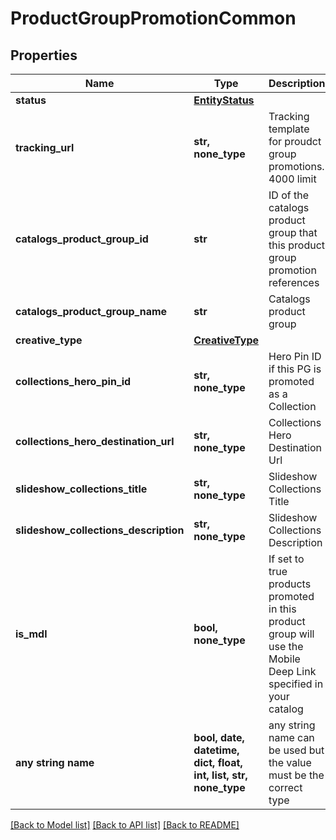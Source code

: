 # ProductGroupPromotionCommon


## Properties
Name | Type | Description | Notes
------------ | ------------- | ------------- | -------------
**status** | [**EntityStatus**](EntityStatus.md) |  | [optional] 
**tracking_url** | **str, none_type** | Tracking template for proudct group promotions. 4000 limit | [optional] 
**catalogs_product_group_id** | **str** | ID of the catalogs product group that this product group promotion references | [optional] 
**catalogs_product_group_name** | **str** | Catalogs product group | [optional] 
**creative_type** | [**CreativeType**](CreativeType.md) |  | [optional] 
**collections_hero_pin_id** | **str, none_type** | Hero Pin ID if this PG is promoted as a Collection | [optional] 
**collections_hero_destination_url** | **str, none_type** | Collections Hero Destination Url | [optional] 
**slideshow_collections_title** | **str, none_type** | Slideshow Collections Title | [optional] 
**slideshow_collections_description** | **str, none_type** | Slideshow Collections Description | [optional] 
**is_mdl** | **bool, none_type** | If set to true products promoted in this product group will use the Mobile Deep Link specified in your catalog | [optional] 
**any string name** | **bool, date, datetime, dict, float, int, list, str, none_type** | any string name can be used but the value must be the correct type | [optional]

[[Back to Model list]](../README.md#documentation-for-models) [[Back to API list]](../README.md#documentation-for-api-endpoints) [[Back to README]](../README.md)


